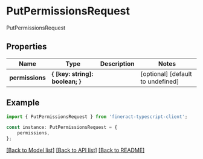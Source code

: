 # PutPermissionsRequest

PutPermissionsRequest

## Properties

Name | Type | Description | Notes
------------ | ------------- | ------------- | -------------
**permissions** | **{ [key: string]: boolean; }** |  | [optional] [default to undefined]

## Example

```typescript
import { PutPermissionsRequest } from 'fineract-typescript-client';

const instance: PutPermissionsRequest = {
    permissions,
};
```

[[Back to Model list]](../README.md#documentation-for-models) [[Back to API list]](../README.md#documentation-for-api-endpoints) [[Back to README]](../README.md)

